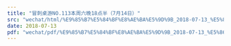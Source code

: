 ```yaml
---
title: "冒刺桌游NO.113本周六晚18点半（7月14日）"
src: "wechat/html/%E9%85%B7%E5%84%BF%E8%AE%BA%E5%9D%9B_2018-07-13_%E5%86%92%E5%88%BA%E6%A1%8C%E6%B8%B8NO.113%E6%9C%AC%E5%91%A8%E5%85%AD%E6%99%9A18%E7%82%B9%E5%8D%8A%EF%BC%887%E6%9C%8814%E6%97%A5%EF%BC%89.html"
date: 2018-07-13
pdf: "wechat/pdf/%E9%85%B7%E5%84%BF%E8%AE%BA%E5%9D%9B_2018-07-13_%E5%86%92%E5%88%BA%E6%A1%8C%E6%B8%B8NO.113%E6%9C%AC%E5%91%A8%E5%85%AD%E6%99%9A18%E7%82%B9%E5%8D%8A%EF%BC%887%E6%9C%8814%E6%97%A5%EF%BC%89.pdf"
---
```

